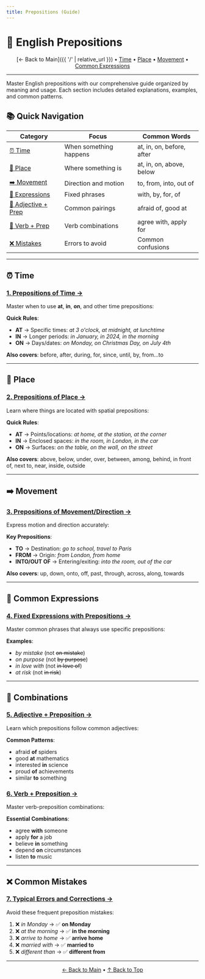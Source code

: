 ```yaml
---
title: Prepositions (Guide)
---
```


# 📍 English Prepositions

<div align="center" markdown="1">

[← Back to Main]({{ '/' | relative_url }}) • [Time](#-time) • [Place](#-place) • [Movement](#-movement) • [Common Expressions](#-common-expressions)

</div>

---

Master English prepositions with our comprehensive guide organized by meaning and usage. Each section includes detailed explanations, examples, and common patterns.

## 📚 Quick Navigation

<div class="table-responsive" markdown="1">

| Category | Focus | Common Words |
|----------|-------|--------------|
| [⏰ Time](01-time.html) | When something happens | at, in, on, before, after |
| [📍 Place](02-place.html) | Where something is | at, in, on, above, below |
| [➡️ Movement](03-movement-direction.html) | Direction and motion | to, from, into, out of |
| [💬 Expressions](04-common-expressions.html) | Fixed phrases | with, by, for, of |
| [🔗 Adjective + Prep](05-adjective-combinations.html) | Common pairings | afraid of, good at |
| [🔄 Verb + Prep](06-verb-combinations.html) | Verb combinations | agree with, apply for |
| [❌ Mistakes](07-common-mistakes.html) | Errors to avoid | Common confusions |

</div>

---

## ⏰ Time

### [1. Prepositions of Time →](01-time.html)

Master when to use **at**, **in**, **on**, and other time prepositions:

**Quick Rules**:
- **AT** → Specific times: *at 3 o'clock, at midnight, at lunchtime*
- **IN** → Longer periods: *in January, in 2024, in the morning*
- **ON** → Days/dates: *on Monday, on Christmas Day, on July 4th*

**Also covers**: before, after, during, for, since, until, by, from...to

---

## 📍 Place

### [2. Prepositions of Place →](02-place.html)

Learn where things are located with spatial prepositions:

**Quick Rules**:
- **AT** → Points/locations: *at home, at the station, at the corner*
- **IN** → Enclosed spaces: *in the room, in London, in the car*
- **ON** → Surfaces: *on the table, on the wall, on the street*

**Also covers**: above, below, under, over, between, among, behind, in front of, next to, near, inside, outside

---

## ➡️ Movement

### [3. Prepositions of Movement/Direction →](03-movement-direction.html)

Express motion and direction accurately:

**Key Prepositions**:
- **TO** → Destination: *go to school, travel to Paris*
- **FROM** → Origin: *from London, from home*
- **INTO/OUT OF** → Entering/exiting: *into the room, out of the car*

**Also covers**: up, down, onto, off, past, through, across, along, towards

---

## 💬 Common Expressions

### [4. Fixed Expressions with Prepositions →](04-common-expressions.html)

Master common phrases that always use specific prepositions:

**Examples**:
- *by mistake* (not ~~on mistake~~)
- *on purpose* (not ~~by purpose~~)
- *in love with* (not ~~in love of~~)
- *at risk* (not ~~in risk~~)

---

## 🔗 Combinations

### [5. Adjective + Preposition →](05-adjective-combinations.html)

Learn which prepositions follow common adjectives:

**Common Patterns**:
- afraid **of** spiders
- good **at** mathematics
- interested **in** science
- proud **of** achievements
- similar **to** something

### [6. Verb + Preposition →](06-verb-combinations.html)

Master verb-preposition combinations:

**Essential Combinations**:
- agree **with** someone
- apply **for** a job
- believe **in** something
- depend **on** circumstances
- listen **to** music

---

## ❌ Common Mistakes

### [7. Typical Errors and Corrections →](07-common-mistakes.html)

Avoid these frequent preposition mistakes:

1. ❌ *in Monday* → ✅ **on Monday**
2. ❌ *at the morning* → ✅ **in the morning**
3. ❌ *arrive to home* → ✅ **arrive home**
4. ❌ *married with* → ✅ **married to**
5. ❌ *different than* → ✅ **different from**

---

<div align="center" markdown="1">

[← Back to Main](../) • [↑ Back to Top](#-english-prepositions)

</div>